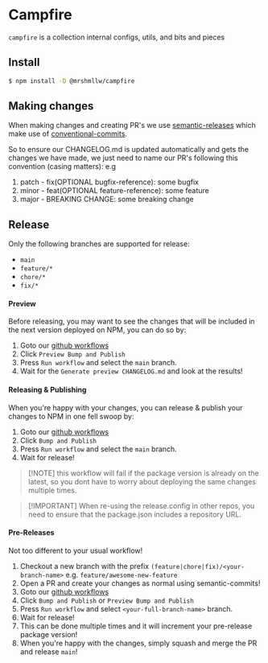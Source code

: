 # Campfire

`campfire` is a collection internal configs, utils, and bits and pieces

## Install

```bash
$ npm install -D @mrshmllw/campfire
```

## Making changes

When making changes and creating PR's we use
[semantic-releases](https://www.npmjs.com/package/semantic-release) which make
use of [conventional-commits](https://www.conventionalcommits.org/en/v1.0.0/).

So to ensure our CHANGELOG.md is updated automatically and gets the changes we
have made, we just need to name our PR's following this convention (casing
matters): e.g

1. patch - fix(OPTIONAL bugfix-reference): some bugfix
2. minor - feat(OPTIONAL feature-reference): some feature
3. major - BREAKING CHANGE: some breaking change

## Release

Only the following branches are supported for release:

- `main`
- `feature/*`
- `chore/*`
- `fix/*`

#### Preview

Before releasing, you may want to see the changes that will be included in the
next version deployed on NPM, you can do so by:

1. Goto our
   [github workflows](https://github.com/marshmallow-insurance/campfire/actions)
2. Click `Preview Bump and Publish`
3. Press `Run workflow` and select the `main` branch.
4. Wait for the `Generate preview CHANGELOG.md` and look at the results!

#### Releasing & Publishing

When you're happy with your changes, you can release & publish your changes to
NPM in one fell swoop by:

1. Goto our
   [github workflows](https://github.com/marshmallow-insurance/campfire/actions)
2. Click `Bump and Publish`
3. Press `Run workflow` and select the `main` branch.
4. Wait for release!

> [!NOTE] this workflow will fail if the package version is already on the latest, so you dont have to worry about deploying the same changes multiple times.

> [!IMPORTANT] When re-using the release.config in other repos, you need to ensure that the package.json includes a repository URL.

#### Pre-Releases

Not too different to your usual workflow!

1. Checkout a new branch with the prefix
   `(feature|chore|fix)/<your-branch-name>` e.g. `feature/awesome-new-feature`
2. Open a PR and create your changes as normal using semantic-commits!
3. Goto our
   [github workflows](https://github.com/marshmallow-insurance/campfire/actions)
4. Click `Bump and Publish` or `Preview Bump and Publish`
5. Press `Run workflow` and select `<your-full-branch-name>` branch.
6. Wait for release!
7. This can be done multiple times and it will increment your pre-release
   package version!
8. When you're happy with the changes, simply squash and merge the PR and
   release `main`!
